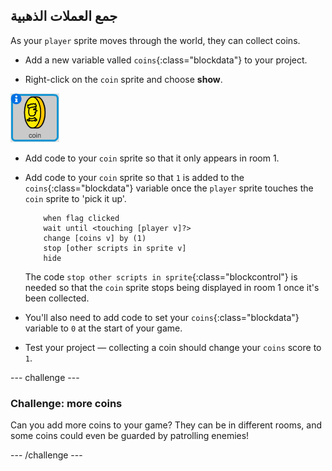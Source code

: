 ## جمع العملات الذهبية

As your `player` sprite moves through the world, they can collect coins.

+ Add a new variable valled `coins`{:class="blockdata"} to your project.

+ Right-click on the `coin` sprite and choose **show**.

![screenshot](images/world-coins.png)

+ Add code to your `coin` sprite so that it only appears in room 1.

+ Add code to your `coin` sprite so that `1` is added to the `coins`{:class="blockdata"} variable once the `player` sprite touches the `coin` sprite to 'pick it up'.
    
    ```blocks
        when flag clicked
        wait until <touching [player v]?>
        change [coins v] by (1)
        stop [other scripts in sprite v]
        hide
    ```
    
    The code `stop other scripts in sprite`{:class="blockcontrol"} is needed so that the `coin` sprite stops being displayed in room 1 once it's been collected.

+ You'll also need to add code to set your `coins`{:class="blockdata"} variable to `0` at the start of your game.

+ Test your project — collecting a coin should change your `coins` score to `1`.

\--- challenge \---

### Challenge: more coins

Can you add more coins to your game? They can be in different rooms, and some coins could even be guarded by patrolling enemies!

\--- /challenge \---